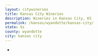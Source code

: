 ```yaml
---
layout: citywineries
title: Kansas City Wineries
description: Wineries in Kansas City, KS
permalink: /kansas/wyandotte/kansas-city/
state: ks
county: wyandotte
city: kansas city
---
```

-
